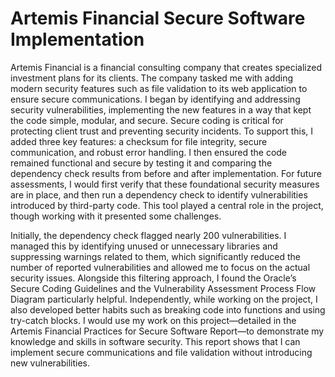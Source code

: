# Artemis Financial Secure Software Implementation

Artemis Financial is a financial consulting company that creates specialized investment plans for its clients. The company tasked me with adding modern security features such as file validation to its web application to ensure secure communications. I began by identifying and addressing security vulnerabilities, implementing the new features in a way that kept the code simple, modular, and secure. Secure coding is critical for protecting client trust and preventing security incidents. To support this, I added three key features: a checksum for file integrity, secure communication, and robust error handling. I then ensured the code remained functional and secure by testing it and comparing the dependency check results from before and after implementation. For future assessments, I would first verify that these foundational security measures are in place, and then run a dependency check to identify vulnerabilities introduced by third-party code. This tool played a central role in the project, though working with it presented some challenges.

Initially, the dependency check flagged nearly 200 vulnerabilities. I managed this by identifying unused or unnecessary libraries and suppressing warnings related to them, which significantly reduced the number of reported vulnerabilities and allowed me to focus on the actual security issues. Alongside this filtering approach, I found the Oracle’s Secure Coding Guidelines and the Vulnerability Assessment Process Flow Diagram particularly helpful. Independently, while working on the project, I also developed better habits such as breaking code into functions and using try-catch blocks. I would use my work on this project—detailed in the Artemis Financial Practices for Secure Software Report—to demonstrate my knowledge and skills in software security. This report shows that I can implement secure communications and file validation without introducing new vulnerabilities.

